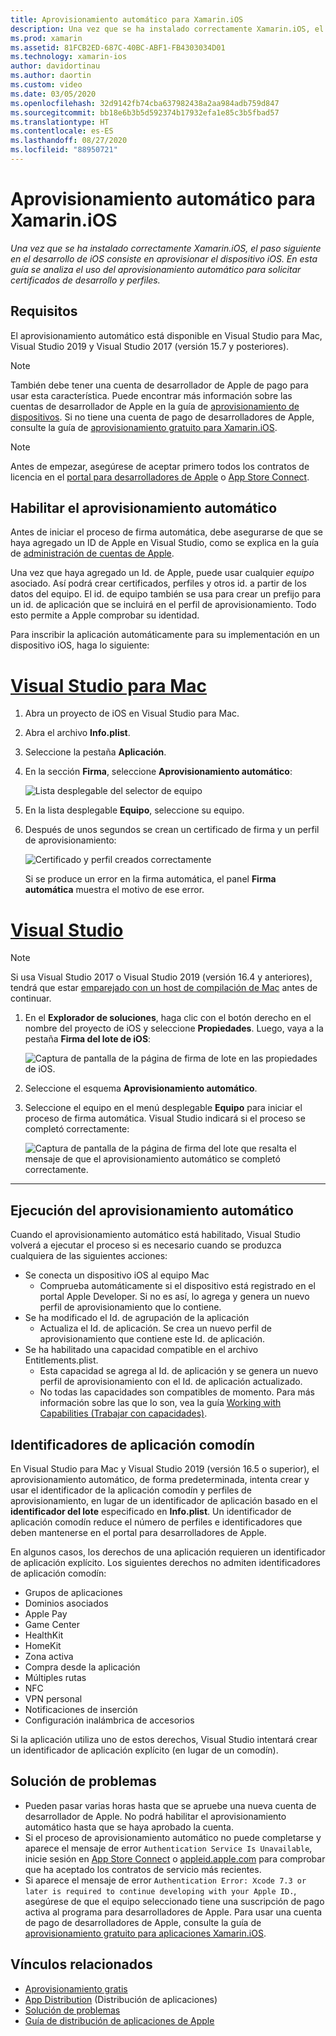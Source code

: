 ```yaml
---
title: Aprovisionamiento automático para Xamarin.iOS
description: Una vez que se ha instalado correctamente Xamarin.iOS, el paso siguiente en el desarrollo de iOS consiste en aprovisionar el dispositivo iOS. En esta guía se analiza el uso de la firma automática para solicitar certificados de desarrollo y perfiles.
ms.prod: xamarin
ms.assetid: 81FCB2ED-687C-40BC-ABF1-FB4303034D01
ms.technology: xamarin-ios
author: davidortinau
ms.author: daortin
ms.custom: video
ms.date: 03/05/2020
ms.openlocfilehash: 32d9142fb74cba637982438a2aa984adb759d847
ms.sourcegitcommit: bb18e6b3b5d592374b17932efa1e85c3b5fbad57
ms.translationtype: HT
ms.contentlocale: es-ES
ms.lasthandoff: 08/27/2020
ms.locfileid: "88950721"
---
```

# <a name="automatic-provisioning-for-xamarinios"></a>Aprovisionamiento automático para Xamarin.iOS

_Una vez que se ha instalado correctamente Xamarin.iOS, el paso siguiente en el desarrollo de iOS consiste en aprovisionar el dispositivo iOS. En esta guía se analiza el uso del aprovisionamiento automático para solicitar certificados de desarrollo y perfiles._

## <a name="requirements"></a>Requisitos

El aprovisionamiento automático está disponible en Visual Studio para Mac, Visual Studio 2019 y Visual Studio 2017 (versión 15.7 y posteriores). 

> [!NOTE]
> También debe tener una cuenta de desarrollador de Apple de pago para usar esta característica. Puede encontrar más información sobre las cuentas de desarrollador de Apple en la guía de [aprovisionamiento de dispositivos](~/ios/get-started/installation/device-provisioning/index.md).
> Si no tiene una cuenta de pago de desarrolladores de Apple, consulte la guía de [aprovisionamiento gratuito para Xamarin.iOS](~/ios/get-started/installation/device-provisioning/free-provisioning.md).

> [!NOTE]
> Antes de empezar, asegúrese de aceptar primero todos los contratos de licencia en el [portal para desarrolladores de Apple](https://developer.apple.com/account/) o [App Store Connect](https://appstoreconnect.apple.com/).


## <a name="enable-automatic-provisioning"></a>Habilitar el aprovisionamiento automático

Antes de iniciar el proceso de firma automática, debe asegurarse de que se haya agregado un ID de Apple en Visual Studio, como se explica en la guía de [administración de cuentas de Apple](~/cross-platform/macios/apple-account-management.md). 

Una vez que haya agregado un Id. de Apple, puede usar cualquier _equipo_ asociado. Así podrá crear certificados, perfiles y otros id. a partir de los datos del equipo. El id. de equipo también se usa para crear un prefijo para un id. de aplicación que se incluirá en el perfil de aprovisionamiento. Todo esto permite a Apple comprobar su identidad.

Para inscribir la aplicación automáticamente para su implementación en un dispositivo iOS, haga lo siguiente:

# <a name="visual-studio-for-mac"></a>[Visual Studio para Mac](#tab/macos)

1. Abra un proyecto de iOS en Visual Studio para Mac.

2. Abra el archivo **Info.plist**.

3. Seleccione la pestaña **Aplicación**.

4. En la sección **Firma**, seleccione **Aprovisionamiento automático**:

    ![Lista desplegable del selector de equipo](automatic-provisioning-images/image2.png)

5. En la lista desplegable **Equipo**, seleccione su equipo.

6. Después de unos segundos se crean un certificado de firma y un perfil de aprovisionamiento:

    ![Certificado y perfil creados correctamente](automatic-provisioning-images/image5.png)

    Si se produce un error en la firma automática, el panel **Firma automática** muestra el motivo de ese error.

# <a name="visual-studio"></a>[Visual Studio](#tab/windows)

> [!NOTE]
> Si usa Visual Studio 2017 o Visual Studio 2019 (versión 16.4 y anteriores), tendrá que estar [emparejado con un host de compilación de Mac](~/ios/get-started/installation/windows/connecting-to-mac/index.md) antes de continuar.

1. En el **Explorador de soluciones**, haga clic con el botón derecho en el nombre del proyecto de iOS y seleccione **Propiedades**. Luego, vaya a la pestaña **Firma del lote de iOS**:

    ![Captura de pantalla de la página de firma de lote en las propiedades de iOS.](automatic-provisioning-images/bundle-signing-win.png)

2. Seleccione el esquema **Aprovisionamiento automático**.

3. Seleccione el equipo en el menú desplegable **Equipo** para iniciar el proceso de firma automática. Visual Studio indicará si el proceso se completó correctamente:

    ![Captura de pantalla de la página de firma del lote que resalta el mensaje de que el aprovisionamiento automático se completó correctamente.](automatic-provisioning-images/signing-success-win.png)

-----

## <a name="run-automatic-provisioning"></a>Ejecución del aprovisionamiento automático

Cuando el aprovisionamiento automático está habilitado, Visual Studio volverá a ejecutar el proceso si es necesario cuando se produzca cualquiera de las siguientes acciones:

- Se conecta un dispositivo iOS al equipo Mac
  - Comprueba automáticamente si el dispositivo está registrado en el portal Apple Developer. Si no es así, lo agrega y genera un nuevo perfil de aprovisionamiento que lo contiene.
- Se ha modificado el Id. de agrupación de la aplicación
  - Actualiza el Id. de aplicación. Se crea un nuevo perfil de aprovisionamiento que contiene este Id. de aplicación.
- Se ha habilitado una capacidad compatible en el archivo Entitlements.plist.
  - Esta capacidad se agrega al Id. de aplicación y se genera un nuevo perfil de aprovisionamiento con el Id. de aplicación actualizado.
  - No todas las capacidades son compatibles de momento. Para más información sobre las que lo son, vea la guía [Working with Capabilities (Trabajar con capacidades)](~/ios/deploy-test/provisioning/capabilities/index.md).

## <a name="wildcard-app-ids"></a>Identificadores de aplicación comodín

En Visual Studio para Mac y Visual Studio 2019 (versión 16.5 o superior), el aprovisionamiento automático, de forma predeterminada, intenta crear y usar el identificador de la aplicación comodín y perfiles de aprovisionamiento, en lugar de un identificador de aplicación basado en el **identificador del lote** especificado en **Info.plist**. Un identificador de aplicación comodín reduce el número de perfiles e identificadores que deben mantenerse en el portal para desarrolladores de Apple.

En algunos casos, los derechos de una aplicación requieren un identificador de aplicación explícito. Los siguientes derechos no admiten identificadores de aplicación comodín:

- Grupos de aplicaciones
- Dominios asociados
- Apple Pay
- Game Center
- HealthKit
- HomeKit
- Zona activa
- Compra desde la aplicación
- Múltiples rutas
- NFC
- VPN personal
- Notificaciones de inserción
- Configuración inalámbrica de accesorios

Si la aplicación utiliza uno de estos derechos, Visual Studio intentará crear un identificador de aplicación explícito (en lugar de un comodín).

## <a name="troubleshoot"></a>Solución de problemas 

- Pueden pasar varias horas hasta que se apruebe una nueva cuenta de desarrollador de Apple. No podrá habilitar el aprovisionamiento automático hasta que se haya aprobado la cuenta.
- Si el proceso de aprovisionamiento automático no puede completarse y aparece el mensaje de error `Authentication Service Is Unavailable`, inicie sesión en [App Store Connect](https://appstoreconnect.apple.com/) o [appleid.apple.com](https://appleid.apple.com) para comprobar que ha aceptado los contratos de servicio más recientes.
- Si aparece el mensaje de error `Authentication Error: Xcode 7.3 or later is required to continue developing with your Apple ID.`, asegúrese de que el equipo seleccionado tiene una suscripción de pago activa al programa para desarrolladores de Apple. Para usar una cuenta de pago de desarrolladores de Apple, consulte la guía de [aprovisionamiento gratuito para aplicaciones Xamarin.iOS](~/ios/get-started/installation/device-provisioning/free-provisioning.md).

## <a name="related-links"></a>Vínculos relacionados

- [Aprovisionamiento gratis](~/ios/get-started/installation/device-provisioning/free-provisioning.md)
- [App Distribution](~/ios/deploy-test/app-distribution/index.md) (Distribución de aplicaciones)
- [Solución de problemas](~/ios/deploy-test/troubleshooting.md)
- [Guía de distribución de aplicaciones de Apple](https://developer.apple.com/library/ios/documentation/IDEs/Conceptual/AppDistributionGuide/Introduction/Introduction.html)

